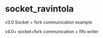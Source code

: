 # socket_ravintola

v3.0
Socket + fork communication example

v4.0+
socket+fork communication + fifo writer
